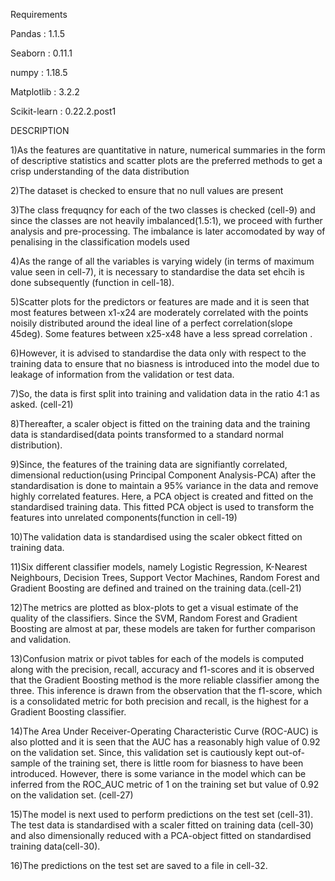 Requirements 

Pandas : 1.1.5

Seaborn : 0.11.1

 numpy : 1.18.5

 Matplotlib : 3.2.2

 Scikit-learn : 0.22.2.post1

DESCRIPTION 

1)As the features are quantitative in nature, numerical summaries in the form of descriptive statistics and scatter plots are the preferred methods to get a crisp understanding of the data distribution 

2)The dataset is checked to ensure that no null values are present 

3)The class frequqncy for each of the two classes is checked (cell-9) and since the classes are not heavily imbalanced(1.5:1), we proceed with further analysis and pre-processing. The imbalance is later accomodated by way of penalising in the classification models used 

4)As the range of all the variables is varying widely (in terms of maximum value seen in cell-7), it is necessary to standardise the data set ehcih is done subsequently (function in cell-18).

 5)Scatter plots for the predictors or features are made and it is seen that most features between x1-x24 are moderately correlated with the points noisily distributed around the ideal line of a perfect correlation(slope 45deg). Some features between x25-x48 have a less spread correlation . 

6)However, it is advised to standardise the data only with respect to the training data to ensure that no biasness is introduced into the model due to leakage of information from the validation or test data. 

7)So, the data is first split into training and validation data in the ratio 4:1 as asked. (cell-21)

 8)Thereafter, a scaler object is fitted on the training data and the training data is standardised(data points transformed to a standard normal distribution). 

9)Since, the features of the training data are signifiantly correlated, dimensional reduction(using Principal Component Analysis-PCA) after the standardisation is done to maintain a 95% variance in the data and remove highly correlated features. Here, a PCA object is created and fitted on the standardised training data. This fitted PCA object is used to transform the features into unrelated components(function in cell-19) 

10)The validation data is standardised using the scaler obkect fitted on training data. 

11)Six different classifier models, namely Logistic Regression, K-Nearest Neighbours, Decision Trees, Support Vector Machines, Random Forest and Gradient Boosting are defined and trained on the training data.(cell-21) 

12)The metrics are plotted as blox-plots to get a visual estimate of the quality of the classifiers. Since the SVM, Random Forest and Gradient Boosting are almost at par, these models are taken for further comparison and validation. 

13)Confusion matrix or pivot tables for each of the models is computed along with the precision, recall, accuracy and f1-scores and it is observed that the Gradient Boosting method is the more reliable classifier among the three. This inference is drawn from the observation that the f1-score, which is a consolidated metric for both precision and recall, is the highest for a Gradient Boosting classifier. 

14)The Area Under Receiver-Operating Characteristic Curve (ROC-AUC) is also plotted and it is seen that the AUC has a reasonably high value of 0.92 on the validation set. Since, this validation set is cautiously kept out-of-sample of the training set, there is little room for biasness to have been introduced. However, there is some variance in the model which can be inferred from the ROC_AUC metric of 1 on the training set but value of 0.92 on the validation set. (cell-27) 

15)The model is next used to perform predictions on the test set (cell-31). The test data is standardised with a scaler fitted on training data (cell-30) and also dimensionally reduced with a PCA-object fitted on standardised training data(cell-30).

 16)The predictions on the test set are saved to a file in cell-32.

